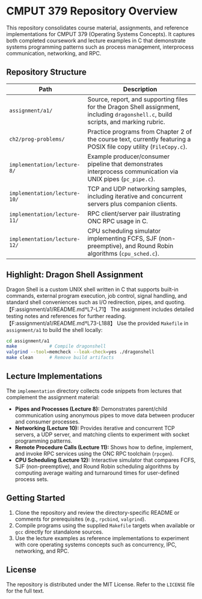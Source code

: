 # CMPUT 379 Repository Overview

This repository consolidates course material, assignments, and reference implementations for CMPUT 379 (Operating Systems Concepts). It captures both completed coursework and lecture examples in C that demonstrate systems programming patterns such as process management, interprocess communication, networking, and RPC.

## Repository Structure

| Path | Description |
| --- | --- |
| `assignment/a1/` | Source, report, and supporting files for the Dragon Shell assignment, including `dragonshell.c`, build scripts, and marking rubric. |
| `ch2/prog-problems/` | Practice programs from Chapter 2 of the course text, currently featuring a POSIX file copy utility (`FileCopy.c`). |
| `implementation/lecture-8/` | Example producer/consumer pipeline that demonstrates interprocess communication via UNIX pipes (`pc_pipe.c`). |
| `implementation/lecture-10/` | TCP and UDP networking samples, including iterative and concurrent servers plus companion clients. |
| `implementation/lecture-11/` | RPC client/server pair illustrating ONC RPC usage in C. |
| `implementation/lecture-12/` | CPU scheduling simulator implementing FCFS, SJF (non-preemptive), and Round Robin algorithms (`cpu_sched.c`). |

## Highlight: Dragon Shell Assignment

Dragon Shell is a custom UNIX shell written in C that supports built-in commands, external program execution, job control, signal handling, and standard shell conveniences such as I/O redirection, pipes, and quoting.【F:assignment/a1/README.md†L7-L71】 The assignment includes detailed testing notes and references for further reading.【F:assignment/a1/README.md†L73-L188】 Use the provided `Makefile` in `assignment/a1` to build the shell locally:

```bash
cd assignment/a1
make            # Compile dragonshell
valgrind --tool=memcheck --leak-check=yes ./dragonshell
make clean      # Remove build artifacts
```

## Lecture Implementations

The `implementation` directory collects code snippets from lectures that complement the assignment material:

- **Pipes and Processes (Lecture 8):** Demonstrates parent/child communication using anonymous pipes to move data between producer and consumer processes.
- **Networking (Lecture 10):** Provides iterative and concurrent TCP servers, a UDP server, and matching clients to experiment with socket programming patterns.
- **Remote Procedure Calls (Lecture 11):** Shows how to define, implement, and invoke RPC services using the ONC RPC toolchain (`rpcgen`).
- **CPU Scheduling (Lecture 12):** Interactive simulator that compares FCFS, SJF (non-preemptive), and Round Robin scheduling algorithms by computing average waiting and turnaround times for user-defined process sets.

## Getting Started

1. Clone the repository and review the directory-specific README or comments for prerequisites (e.g., `rpcbind`, `valgrind`).
2. Compile programs using the supplied `Makefile` targets when available or `gcc` directly for standalone sources.
3. Use the lecture examples as reference implementations to experiment with core operating systems concepts such as concurrency, IPC, networking, and RPC.

## License

The repository is distributed under the MIT License. Refer to the `LICENSE` file for the full text.
